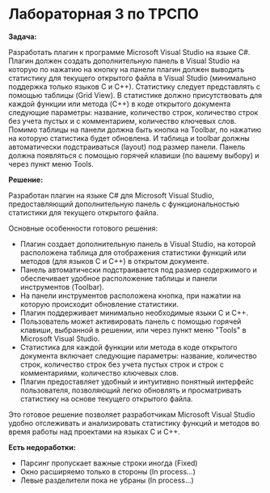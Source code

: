 # Лабораторная 3 по ТРСПО
**Задача:** 

Разработать плагин к программе Microsoft Visual Studio на языке C#. Плагин должен создать дополнительную панель в Visual Studio на которую по нажатию на кнопку на панели плагин должен выводить статистику для текущего открытого файла в Visual Studio (минимально поддержка только языков C и C++). Статистику следует представлять с помощью таблицы (Grid View). В статистике должно присутствовать для каждой функции или метода (C++) в коде открытого документа следующие параметры: название, количество строк, количество строк без учета пустых и с комментарием, количество ключевых слов. Помимо таблицы на панели должна быть кнопка на Toolbar, по нажатию на которую статистика будет обновлена. И таблица и toolbar должны автоматически подстраиваться (layout) под размер панели. Панель должна появляться с помощью горячей клавиши (по вашему выбору) и через пункт меню Tools.

**Решение:**

Разработан плагин на языке C# для Microsoft Visual Studio, предоставляющий дополнительную панель с функциональностью статистики для текущего открытого файла.

Основные особенности готового решения:
- Плагин создает дополнительную панель в Visual Studio, на которой расположена таблица для отображения статистики функций или методов (для языков C и C++) в открытом документе.
- Панель автоматически подстраивается под размер содержимого и обеспечивает удобное расположение таблицы и панели инструментов (Toolbar).
- На панели инструментов расположена кнопка, при нажатии на которую происходит обновление статистики.
- Плагин поддерживает минимально необходимые языки C и C++.
- Пользователь может активировать панель с помощью горячей клавиши, выбранной в решении, или через пункт меню "Tools" в Microsoft Visual Studio.
- Статистика для каждой функции или метода в коде открытого документа включает следующие параметры: название, количество строк, количество строк без учета пустых строк и строк с комментариями, количество ключевых слов.
- Плагин предоставляет удобный и интуитивно понятный интерфейс пользователя, позволяющий легко обновлять и просматривать статистику на основе текущего открытого файла.

Это готовое решение позволяет разработчикам Microsoft Visual Studio удобно отслеживать и анализировать статистику функций и методов во время работы над проектами на языках C и C++.

**Есть недоработки:**
- Парсинг пропускает важные строки иногда (Fixed)
- Окно расширяемо только в стороны (In process...)
- Левые разделители пока не убраны (In process...)
